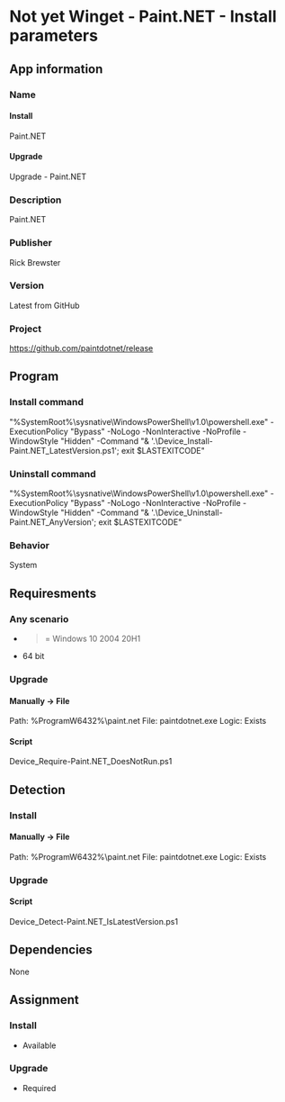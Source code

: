 # Not yet Winget - Paint.NET - Install parameters
## App information
### Name
#### Install
Paint.NET
#### Upgrade
Upgrade - Paint.NET

### Description
Paint.NET

### Publisher
Rick Brewster

### Version
Latest from GitHub

### Project
https://github.com/paintdotnet/release


## Program
### Install command
"%SystemRoot%\sysnative\WindowsPowerShell\v1.0\powershell.exe" -ExecutionPolicy "Bypass" -NoLogo -NonInteractive -NoProfile -WindowStyle "Hidden" -Command "& '.\Device_Install-Paint.NET_LatestVersion.ps1'; exit $LASTEXITCODE"

### Uninstall command
"%SystemRoot%\sysnative\WindowsPowerShell\v1.0\powershell.exe" -ExecutionPolicy "Bypass" -NoLogo -NonInteractive -NoProfile -WindowStyle "Hidden" -Command "& '.\Device_Uninstall-Paint.NET_AnyVersion'; exit $LASTEXITCODE"

### Behavior
System


## Requiresments
### Any scenario
* >= Windows 10 2004 20H1
* 64 bit

### Upgrade
#### Manually -> File
Path:  %ProgramW6432%\paint.net
File:  paintdotnet.exe
Logic: Exists
#### Script
Device_Require-Paint.NET_DoesNotRun.ps1


## Detection
### Install
#### Manually -> File
Path:  %ProgramW6432%\paint.net
File:  paintdotnet.exe
Logic: Exists
### Upgrade
#### Script
Device_Detect-Paint.NET_IsLatestVersion.ps1


## Dependencies
None


## Assignment
### Install
* Available

### Upgrade
* Required